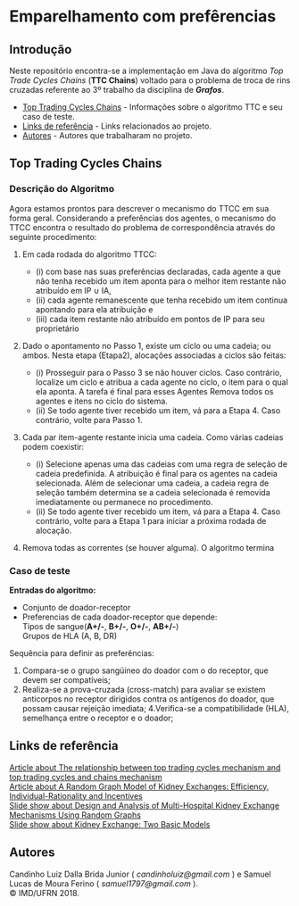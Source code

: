 # Emparelhamento com prefêrencias
## Introdução
Neste repositório encontra-se a implementação em Java do algoritmo _Top Trade Cycles Chains_ (**TTC Chains**) voltado para o problema de troca de rins cruzadas referente ao 3º trabalho da disciplina de ***Grafos***.

- [Top Trading Cycles Chains](#top-trading-cycles-chains) - Informações sobre o algoritmo TTC e seu caso de teste. 
- [Links de referência](#links-de-referência) - Links relacionados ao projeto.
- [Autores](#autores) - Autores que trabalharam no projeto.



## Top Trading Cycles Chains 
  
### Descrição do Algoritmo

Agora estamos prontos para descrever o mecanismo do TTCC em sua forma geral. Considerando a preferências dos agentes, o mecanismo do TTCC encontra o resultado do problema de correspondência 
através do seguinte procedimento:
1. Em cada rodada do algoritmo TTCC:
	- (i) com base nas suas preferências declaradas, cada agente a que não tenha recebido um item aponta para o melhor item restante não atribuído em IP ∪ IA, 
	- (ii) cada agente remanescente que tenha recebido um item continua apontando para ela
atribuição e 
	- (iii) cada item restante não atribuído em pontos de IP para seu proprietário
  

2. Dado o apontamento no Passo 1, existe um ciclo ou uma cadeia; ou ambos. Nesta etapa (Etapa2), alocações associadas a ciclos são feitas: 
	- (i) Prosseguir para o Passo 3 se não houver ciclos. Caso contrário, localize um ciclo e atribua a cada agente no ciclo, o item para o qual ela aponta. A tarefa é final para esses Agentes Remova todos os agentes e itens no ciclo do sistema.
	- (ii) Se todo agente tiver recebido um item, vá para a Etapa 4. Caso contrário, volte para Passo 1.
   

 3. Cada par item-agente restante inicia uma cadeia. Como várias cadeias podem coexistir:
	- (i) Selecione apenas uma das cadeias com uma regra de seleção de cadeia predefinida. A atribuição é final para os agentes na cadeia selecionada. Além de selecionar uma cadeia, a cadeia regra de seleção também determina se a cadeia selecionada é removida imediatamente
ou permanece no procedimento.
	- (ii) Se todo agente tiver recebido um item, vá para a Etapa 4. Caso contrário, volte para a Etapa 1 para iniciar a próxima rodada de alocação.
4. Remova todas as correntes (se houver alguma). O algoritmo termina


### Caso de teste


**Entradas do algoritmo:**  
  

- Conjunto de doador-receptor
- Preferencias de cada doador-receptor que depende:  
	Tipos de sangue(**A+/-**, **B+/-**, **O+/-**, **AB+/-**)  
	Grupos de HLA (A, B, DR)  
	

Sequência para definir as preferências:
1. Compara-se o grupo sangüíneo do doador com o do
receptor, que devem ser compatíveis;
3. Realiza-se a prova-cruzada (cross-match) para avaliar
se existem anticorpos no receptor dirigidos contra
os antígenos do doador, que possam causar rejeição
imediata;
4.Verifica-se a compatibilidade (HLA), semelhança entre
o receptor e o doador;

## Links de referência 




[Article about The relationship between top trading cycles mechanism and top trading cycles and chains mechanism](https://www.sciencedirect.com/science/article/pii/S0022053105001663)  
[Article about A Random Graph Model of Kidney Exchanges:
Efficiency, Individual-Rationality and Incentives](http://econcs.seas.harvard.edu/files/econcs/files/toulis-ec11.pdf)  
[Slide show about Design and Analysis of Multi-Hospital Kidney Exchange
Mechanisms Using Random Graphs](http://econcs.seas.harvard.edu/files/econcs/files/toulis_gamesecon15.pdf)  
[Slide show about Kidney Exchange: Two Basic Models](https://www.tayfunsonmez.net/wp-content/uploads/2013/10/Kidneyexchange.pdf)

## Autores  
Candinho Luiz Dalla Brida Junior ( _candinholuiz@gmail.com_ )  e Samuel Lucas de Moura Ferino ( _samuel1797@gmail.com_ ).  
:copyright: IMD/UFRN 2018.   



